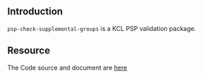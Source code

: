 ## Introduction

`psp-check-supplemental-groups` is a KCL PSP validation package. 

## Resource

The Code source and document are [here](https://github.com/kcl-lang/modules/tree/main/psp-check-supplemental-groups)
